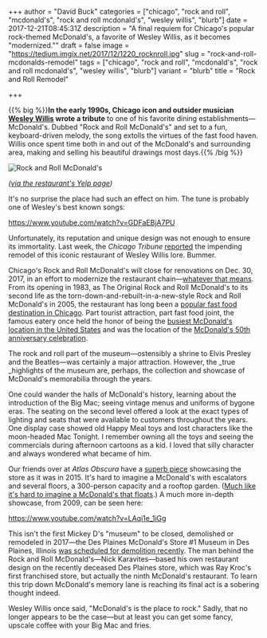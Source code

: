 +++
author = "David Buck"
categories = ["chicago", "rock and roll", "mcdonald's", "rock and roll mcdonald's", "wesley willis", "blurb"]
date = 2017-12-21T08:45:31Z
description = "A final requiem for Chicago's popular rock-themed McDonald's, a favorite of Wesley Willis, as it becomes \"modernized.\""
draft = false
image = "https://tedium.imgix.net/2017/12/1220_rocknroll.jpg"
slug = "rock-and-roll-mcdonalds-remodel"
tags = ["chicago", "rock and roll", "mcdonald's", "rock and roll mcdonald's", "wesley willis", "blurb"]
variant = "blurb"
title = "Rock and Roll Remodel"

+++

{{% big %}}**In the early 1990s, Chicago icon and outsider musician [Wesley Willis](https://tedium.co/2017/11/16/wesley-willis-remembrance-history/) wrote a tribute** to one of his favorite dining establishments—McDonald's. Dubbed "Rock and Roll McDonald's" and set to a fun, keyboard-driven melody, the song extolls the virtues of the fast food haven. Willis once spent time both in and out of the McDonald's and surrounding area, making and selling his beautiful drawings most days.{{% /big %}}

![Rock and Roll McDonald's](https://tedium.imgix.net/2017/12/1220_rock.jpg)

*([via the restaurant's Yelp page](https://www.yelp.com/biz_photos/mcdonalds-chicago-178?select=ladAnEC4wv6bbl_j6Uv5Bw))*

It's no surprise the place had such an effect on him. The tune is probably one of Wesley's best known songs: 

https://www.youtube.com/watch?v=GDFaEBjA7PU

Unfortunately, its reputation and unique design was not enough to ensure its immortality. Last week, the _Chicago Tribune_ [reported](http://www.chicagotribune.com/business/ct-biz-mcdonalds-rock-n-roll-remodeling-20171214-story.html) the impending remodel of this iconic restaurant of Wesley Willis lore. Bummer. 

Chicago's Rock and Roll McDonald's will close for renovations on Dec. 30, 2017, in an effort to modernize the restaurant chain—[whatever that means](http://www.chicagobusiness.com/article/20160924/ISSUE01/309249993/the-mcdonalds-of-the-future-its-here). From its opening in 1983, as The Original Rock and Roll McDonald's to its second life as the torn-down-and-rebuilt-in-a-new-style Rock and Roll McDonald's in 2005, the restaurant has long been a [popular fast food destination in Chicago](https://investorplace.com/2017/12/chicagos-rock-n-roll-mcdonalds/). Part tourist attraction, part fast food joint, the famous eatery once held the honor of being the [busiest McDonald's location in the United States](http://mcdonalds.wikia.com/wiki/Rock_N_Roll_McDonald%27s) and was the location of the [McDonald's 50th anniversary celebration](http://www.chicagotribune.com/chi-0504090328apr10-story.html). 

The rock and roll part of the museum—ostensibly a shrine to Elvis Presley and the Beatles—was certainly a major attraction. However, the _true _highlights of the museum are, perhaps, the collection and showcase of McDonald's memorabilia through the years.

One could wander the halls of McDonald's history, learning about the introduction of the Big Mac; seeing vintage menus and uniforms of bygone eras. The seating on the second level offered a look at the exact types of lighting and seats that were available to customers throughout the years. One display case showed old Happy Meal toys and lost characters like the moon-headed Mac Tonight. I remember owning all the toys and seeing the commercials during afternoon cartoons as a kid. I loved that silly character and always wondered what became of him.

Our friends over at _Atlas Obscura_ have a [superb piece](https://www.atlasobscura.com/places/rock-n-roll-mcdonald-s-and-museum) showcasing the store as it was in 2015. It's hard to imagine a McDonald's with escalators and several floors, a 300-person capacity and a rooftop garden. ([Much like it's hard to imagine a McDonald's that floats](https://tedium.co/2017/05/31/mcbarge-vancouver-floating-fast-food/).) A much more in-depth showcase, from 2009, can be seen here:

https://www.youtube.com/watch?v=LAqi1e_1iGg

This isn't the first Mickey D's "museum" to be closed, demolished or remodeled in 2017—the Des Plaines McDonald's Store #1 Museum in Des Plaines, Illinois [was scheduled for demolition recently](https://chicago.curbed.com/2017/11/21/16686072/mcdonalds-museum-des-plaines-demolition). The man behind the Rock and Roll McDonald's—Nick Karavites—based his own restaurant design on the recently deceased Des Plaines store, which was Ray Kroc's first franchised store, but actually the ninth McDonald's restaurant. To learn this trip down McDonald's memory lane is reaching its final act is a sobering thought indeed.   

Wesley Willis once said, "McDonald's is the place to rock." Sadly, that no longer appears to be the case—but at least you can get some fancy, upscale coffee with your Big Mac and fries.